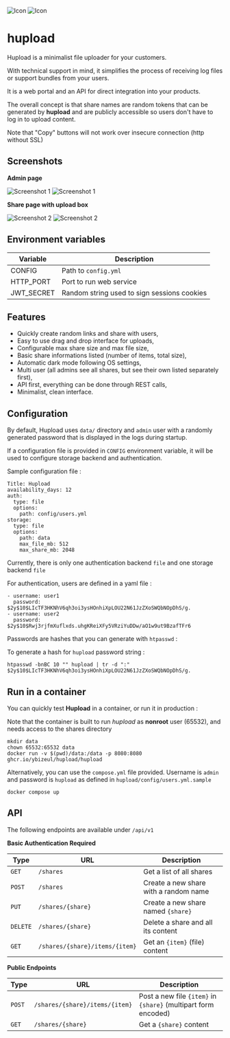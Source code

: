 ![Icon](readme_images/icon.svg#gh-light-mode-only)
![Icon](readme_images/icon-dark.svg#gh-dark-mode-only)

# hupload

Hupload is a minimalist file uploader for your customers.

With technical support in mind, it simplifies the process of receiving log files
or support bundles from your users.

It is a web portal and an API for direct integration into your products.

The overall concept is that share names are random tokens that can be generated
by **hupload** and are publicly accessible so users don't have to log in to 
upload content.

Note that "Copy" buttons will not work over insecure connection (http without 
SSL)

## Screenshots

**Admin page**

![Screenshot 1](readme_images/screenshot_1_dark.png#gh-dark-mode-only)
![Screenshot 1](readme_images/screenshot_1_light.png#gh-light-mode-only)

**Share page with upload box**

![Screenshot 2](readme_images/screenshot_2_dark.png#gh-dark-mode-only)
![Screenshot 2](readme_images/screenshot_2_light.png#gh-light-mode-only)

## Environment variables

| Variable    | Description |
|-------------|-------------|
| CONFIG      | Path to `config.yml`    |
| HTTP_PORT   | Port to run web service |
| JWT_SECRET  | Random string used to sign sessions cookies |

## Features

- Quickly create random links and share with users,
- Easy to use drag and drop interface for uploads,
- Configurable max share size and max file size,
- Basic share informations listed (number of items, total size),
- Automatic dark mode following OS settings,
- Multi user (all admins see all shares, but see their own listed separately first),
- API first, everything can be done through REST calls,
- Minimalist, clean interface.

## Configuration

By default, Hupload uses `data/` directory and `admin` user with a randomly
generated password that is displayed in the logs during startup.

If a configuration file is provided in `CONFIG` environment variable, it will
be used to configure storage backend and authentication.

Sample configuration file :

```
Title: Hupload
availability_days: 12
auth:
  type: file
  options:
    path: config/users.yml
storage:
  type: file
  options:
    path: data
    max_file_mb: 512
    max_share_mb: 2048
```

Currently, there is only one authentication backend `file` and one storage
backend `file`

For authentication, users are defined in a yaml file :

```
- username: user1
  password: $2y$10$LIcTF3HKNhV6qh3oi3ysHOnhiXpLOU22N61JzZXoSWQbNOpDhS/g.
- username: user2
  password: $2y$10$Rwj3rjfmXuflxds.uhgKReiXFy5VRziYuDDw/aO1w9ut9BzafTFr6
```

Passwords are hashes that you can generate with `htpasswd` :

To generate a hash for `hupload` password string :

```
htpasswd -bnBC 10 "" hupload | tr -d ":"
$2y$10$LIcTF3HKNhV6qh3oi3ysHOnhiXpLOU22N61JzZXoSWQbNOpDhS/g.
```

## Run in a container

You can quickly test **Hupload** in a container, or run it in production :

Note that the container is built to run _hupload_ as **nonroot** user (65532),
and needs access to the shares directory

```
mkdir data
chown 65532:65532 data
docker run -v $(pwd)/data:/data -p 8080:8080 ghcr.io/ybizeul/hupload/hupload
```

Alternatively, you can use the `compose.yml` file provided. Username is `admin`
and password is `hupload` as defined in `hupload/config/users.yml.sample`

```
docker compose up
```
## API

The following endpoints are available under `/api/v1`

**Basic Authentication Required**

| Type     | URL                            | Description                          |
|----------|--------------------------------|--------------------------------------|
| `GET`    | `/shares`                      | Get a list of all shares
| `POST`   | `/shares`                      | Create a new share with a random name
| `PUT`    | `/shares/{share}`              | Create a new share named `{share}`
| `DELETE` | `/shares/{share}`              | Delete a share and all its content
| `GET`    | `/shares/{share}/items/{item}` | Get an `{item}` (file) content

**Public Endpoints**

| Type     | URL                            | Description                          |
|----------|--------------------------------|--------------------------------------|
| `POST`   | `/shares/{share}/items/{item}` | Post a new file `{item}` in `{share}` (multipart form encoded)
| `GET`    | `/shares/{share}`              | Get a `{share}` content
